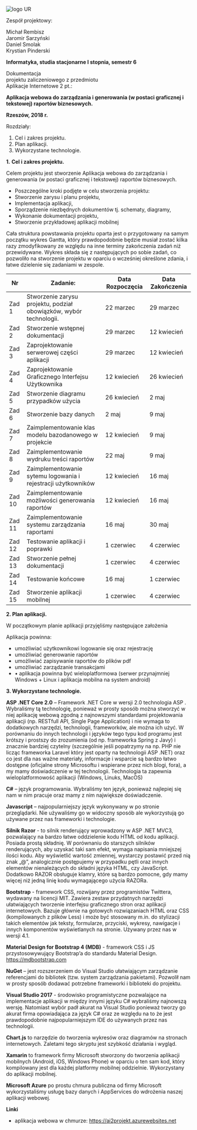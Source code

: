 

![logo UR](https://image.ibb.co/nqjDAy/Bez_tytu_u.png)


Zespół projektowy:

Michał Rembisz  
Jaromir Sarzyński  
Daniel Smolak  
Krystian Pinderski  


**Informatyka, studia stacjonarne I stopnia, semestr 6**

Dokumentacja  
projektu zaliczeniowego z przedmiotu  
Aplikacje Internetowe 2 pt.:

**Aplikacja webowa do zarządzania i generowania (w postaci graficznej i tekstowej) raportów biznesowych.**

**Rzeszów, 2018 r.**

Rozdziały:
1. Cel i zakres projektu.
2. Plan aplikacji.
3. Wykorzystane technologie.

**1.** **Cel i zakres projektu.**

Celem projektu jest stworzenie Aplikacja webowa do zarządzania i generowania (w postaci graficznej i tekstowej) raportów biznesowych.

  
- Poszczególne kroki podjęte w celu stworzenia projektu:
- Stworzenie zarysu i planu projektu,
- Implementacja aplikacji,
- Sporządzenie niezbędnych dokumentów tj. schematy, diagramy,
- Wykonanie dokumentacji projektu,
- Stworzenie przykładowej aplikacji mobilnej

  
Cała struktura powstawania projektu oparta jest o przygotowany na samym początku wykres Gantta, który prawdopodobnie będzie musiał zostać kilka razy zmodyfikowany ze względu na inne terminy zakończenia zadań niż przewidywane. Wykres składa się z następujących po sobie zadań, co pozwoliło na stworzenie projektu w oparciu o wcześniej określone zdania, i łatwe dzielenie się zadaniami w zespole.  



|Nr  | Zadanie: | Data Rozpoczęcia | Data Zakończenia 
|--|--|--|--|
| Zad 1 | Stworzenie zarysu projektu, podział obowiązków, wybór technologii. | 22 marzec | 29 marzec |
| Zad 2 | Stworzenie wstępnej dokumentacji | 29 marzec | 12 kwiecień |
| Zad 3 | Zaprojektowanie serwerowej części aplikacji | 29 marzec | 12 kwiecień |
| Zad 4 | Zaprojektowanie Graficznego Interfejsu Użytkownika | 12 kwiecień | 26 kwiecień |
| Zad 5 | Stworzenie diagramu przypadków użycia | 26 kwiecień | 2 maj |
| Zad 6 | Stworzenie bazy danych | 2 maj | 9 maj |
| Zad 7 | Zaimplementowanie klas modelu bazodanowego w projekcie | 12 kwiecień | 9 maj |
| Zad 8 | Zaimplementowanie wydruku treści raportów | 22 maj | 9 maj |
| Zad 9 | Zaimplementowanie sytemu logowania i rejestracji użytkowników | 12 kwiecień | 16 maj |
| Zad 10 | Zaimplementowanie możliwości generowania raportów | 12 kwiecień | 16 maj |
| Zad 11 | Zaimplementowanie systemu zarządzania raportami | 16 maj |30 maj  |
| Zad 12 | Testowanie aplikacji i poprawki | 1 czerwiec | 4 czerwiec |
| Zad 13 | Stworzenie pełnej dokumentacji  | 1 czerwiec | 4 czerwiec |
| Zad 14 | Testowanie końcowe | 16 maj | 1 czerwiec |
| Zad 15 | Stworzenie aplikacji mobilnej | 1 czerwiec | 4 czerwiec |

 
**2. Plan aplikacji.**

W początkowym planie aplikacji przyjęliśmy następujące założenia

Aplikacja powinna:
- umożliwiać użytkownikowi logowanie się oraz rejestrację
- umożliwiać generowanie raportów
- umożliwiać zapisywanie raportów do plików pdf
- umożliwiać  zarządzanie transakcjami
- •	aplikacja powinna być wieloplatformowa (serwer przynajmniej Windows + Linux i aplikacja mobilna na system android)

**3. Wykorzystane technologie.**

**ASP .NET Core 2.0** – Framework .NET Core w wersji 2.0 technologia ASP . Wybraliśmy tą technologię, ponieważ w prosty sposób można stworzyć w niej aplikację webową zgodną z najnowszymi standardami projektowania aplikacji (np. RESTfull API, Single Page Application) i nie wymaga to dodatkowych narzędzi, technologii, frameworków, ale można ich użyć. W porównaniu do innych technologii i języków tego typu kod programu jest krótszy i prostszy do zrozumienia (od np. frameworka Spring z Javy) i znacznie bardziej czytelny (szczególnie jeśli popatrzymy na  np. PHP nie licząc frameworka Laravel który jest oparty na technologii ASP .NET) oraz co jest dla nas ważne materiały, informacje i wsparcie są bardzo łatwo dostępne (oficjalne strony Microsoftu i wspierane przez nich blogi, fora), a my mamy doświadczenie w tej technologii. Technologia ta zapewnia wieloplatformowość aplikacji (Windows, Linuks, MacOS)

**C#** – język programowania.  Wybraliśmy ten język, ponieważ najlepiej się nam w nim pracuje oraz mamy z nim największe doświadczenie.

**Javascript** – najpopularniejszy język wykonywany w po stronie przeglądarki. Nie używaliśmy go w widoczny sposób ale wykorzystują go używane przez nas frameworki i technologie.

**Silnik Razor** - to silnik renderujący wprowadzony w ASP .NET MVC3, pozwalający na bardzo łatwe oddzielenie kodu HTML od kodu aplikacji. Posiada prostą składnię. W porównaniu do starszych silników renderujących, aby uzyskać taki sam efekt, wymaga napisania mniejszej ilości kodu. Aby wyświetlić wartość zmiennej, wystarczy postawić przed nią znak „@”, analogicznie postępujemy w przypadku pętli oraz innych elementów nienależących do składni języka HTML, czy JavaScript. Dodatkowo RAZOR obsługuje klamry, które są bardzo pomocne, gdy mamy więcej niż jedną linię kodu wymagającego użycia RAZORa.

**Bootstrap** - framework CSS, rozwijany przez programistów Twittera, wydawany na licencji MIT. Zawiera zestaw przydatnych narzędzi ułatwiających tworzenie interfejsu graficznego stron oraz aplikacji internetowych. Bazuje głównie na gotowych rozwiązaniach HTML oraz CSS (kompilowanych z plików Less) i może być stosowany m.in. do stylizacji takich elementów jak teksty, formularze, przyciski, wykresy, nawigacje i innych komponentów wyświetlanych na stronie. Używany przez nas w wersji 4.1.

**Material Design for Bootstrap 4 (MDB)** - framework CSS i JS przystosowywujący Bootstrap’a do standardu Material Design.
https://mdbootstrap.com

**NuGet** – jest rozszerzeniem do Visual Studio ułatwiającym zarządzanie referencjami do bibliotek (tzw. system zarządzania pakietami). Pozwolił nam w  prosty sposób dodawać potrzebne frameworki i biblioteki do projektu.

**Visual Studio 2017** - środowisko programistyczne pozwalające na implementacje aplikacji w między innymi języku C# wybraliśmy najnowszą wersję. Natomiast wybór padł akurat na Visual Studio ponieważ tworzy go akurat firma opowiadająca za język C# oraz ze względu na to że jest prawdopodobnie najpopularniejszym IDE do używanych przez nas technologii.

**Chart.js** to narzędzie do tworzenia wykresów oraz diagramów na stronach internetowych. Zaletami tego skryptu jest szybkość działania i wygląd.

**Xamarin** to framework firmy Microsoft stworzony do tworzenia aplikacji mobilnych (Android, iOS, Windows Phone) w oparciu o ten sam kod, który kompilowany jest dla każdej platformy mobilnej oddzielnie. Wykorzystany do aplikacji mobilnej.

**Microsoft Azure** po prostu chmura publiczna od firmy Microsoft wykorzystaliśmy usługę bazy danych i AppServices do wdrożenia naszej aplikacji webowej.

**Linki**
- aplikacja webowa w chmurze: https://ai2projekt.azurewebsites.net

